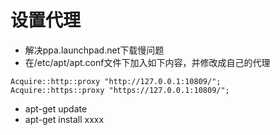 # 设置代理
- 解决ppa.launchpad.net下载慢问题
- 在/etc/apt/apt.conf文件下加入如下内容，并修改成自己的代理
```
Acquire::http::proxy "http://127.0.0.1:10809/";
Acquire::https::proxy "https://127.0.0.1:10809/";
```
- apt-get update
- apt-get install xxxx
